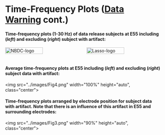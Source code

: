 # Time-Frequency Plots ([Data Warning](index.md#eeg-artifact-warning) cont.)

#### Time-frequency plots (1-30 Hz) of data release subjects at E55 including (<i>left</i>) and excluding (<i>right</i>) subject with artifact:

<div style="display: flex; justify-content: space-between; align-items: center;">
  <img src="../images/Fig2.png" alt="NBDC-logo" style="width: 50%; margin-right: 20px;">
  <img src="../images/Fig5.png" alt="Lasso-logo" style="width: 50%;">
</div>

<br>

#### Average time-frequency plots at E55 including (*left*) and excluding (*right*) subject data with artifact:
<img src="../images/Fig4.png" width="100%" height="auto", class="center">

#### Time-frequency plots arranged by electrode position for subject data with artifact. Note that there is an influence of this artifact in E55 and surrounding electrodes:
<img src="../images/Fig3.png" width="90%" height="auto", class="center">

